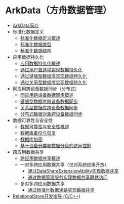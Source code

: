 # ArkData（方舟数据管理）

- [ArkData简介](data-mgmt-overview.md)
- 标准化数据定义
  - [标准化数据定义概述](unified-data-definition-overview.md)
  - [标准化数据类型](uniform-data-type-descriptors.md)
  - [标准化数据结构](uniform-data-structure.md)
- 应用数据持久化
  - [应用数据持久化概述](app-data-persistence-overview.md)
  - [通过用户首选项实现数据持久化](data-persistence-by-preferences.md)
  - [通过键值型数据库实现数据持久化](data-persistence-by-kv-store.md)
  - [通过关系型数据库实现数据持久化](data-persistence-by-rdb-store.md)
- 同应用跨设备数据同步（分布式）
  - [同应用跨设备数据同步概述](sync-app-data-across-devices-overview.md)
  - [键值型数据库跨设备数据同步](data-sync-of-kv-store.md)
  - [关系型数据库跨设备数据同步](data-sync-of-rdb-store.md)
  - [分布式数据对象跨设备数据同步](data-sync-of-distributed-data-object.md)
- 数据可靠性与安全性
  - [数据可靠性与安全性概述](data-reliability-security-overview.md)
  - [数据库备份与恢复](data-backup-and-restore.md)
  - [数据库加密](data-encryption.md)
  - [基于设备分类和数据分级的访问控制](access-control-by-device-and-data-level.md)
- 跨应用数据共享
  - [跨应用数据共享概述](data-share-overview.md)
  - 一对多跨应用数据共享（仅对系统应用开放）
    - [通过DataShareExtensionAbility实现数据共享](share-data-by-datashareextensionability.md)
    - [通过数据管理服务实现数据共享静默访问](share-data-by-silent-access.md)
  - 多对多跨应用数据共享 
    - [通过标准化数据通路实现数据共享](unified-data-channels.md)
- [RelationalStore开发指导 (C/C++)](native-relational-store-guidelines.md)